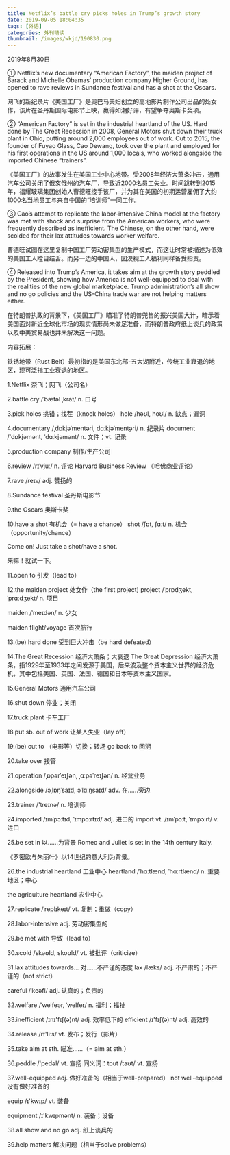 ```yaml
---
title: Netflix’s battle cry picks holes in Trump’s growth story
date: 2019-09-05 18:04:35
tags: [外语]
categories: 外刊精读
thumbnail: /images/wkjd/190830.png
---
```


<div class="notification is-success is-size-6">
2019年8月30日
</div>

① Netflix’s new documentary “American Factory”, the maiden project of Barack and Michelle Obamas’ production company Higher Ground, has opened to rave reviews in Sundance festival and has a shot at the Oscars.

网飞的新纪录片《美国工厂》是奥巴马夫妇创立的高地影片制作公司出品的处女作，该片在圣丹斯国际电影节上映，赢得如潮好评，有望争夺奥斯卡奖项。

② “American Factory” is set in the industrial heartland of the US. Hard done by The Great Recession in 2008, General Motors shut down their truck plant in Ohio, putting around 2,000 employees out of work. Cut to 2015, the founder of Fuyao Glass, Cao Dewang, took over the plant and employed for his first operations in the US around 1,000 locals, who worked alongside the imported Chinese “trainers”.

《美国工厂》的故事发生在美国工业中心地带。受2008年经济大萧条冲击，通用汽车公司关闭了俄亥俄州的汽车厂，导致近2000名员工失业。时间跳转到2015年，福耀玻璃集团创始人曹德旺接手该厂，并为其在美国的初期运营雇佣了大约1000名当地员工与来自中国的“培训师”一同工作。

③ Cao’s attempt to replicate the labor-intensive China model at the factory was met with shock and surprise from the American workers, who were frequently described as inefficient. The Chinese, on the other hand, were scolded for their lax attitudes towards worker welfare.

曹德旺试图在这里复制中国工厂劳动密集型的生产模式，而这让时常被描述为低效的美国工人瞠目结舌。而另一边的中国人，因漠视工人福利同样备受指责。

④ Released into Trump’s America, it takes aim at the growth story peddled by the President, showing how America is not well-equipped to deal with the realities of the new global marketplace. Trump administration’s all show and no go policies and the US-China trade war are not helping matters either.

在特朗普执政的背景下，《美国工厂》瞄准了特朗普兜售的振兴美国大计，暗示着美国面对新近全球化市场的现实情形尚未做足准备，而特朗普政府纸上谈兵的政策以及中美贸易战也并未解决这一问题。

内容拓展：

铁锈地带（Rust Belt）最初指的是美国东北部-五大湖附近，传统工业衰退的地区，现可泛指工业衰退的地区。

 <!--more-->

 1.Netflix   奈飞；网飞（公司名）

 2.battle cry  /ˈbætəl ˌkraɪ/  n. 口号

 3.pick holes   挑错；找茬（knock holes） hole /həʊl, hoʊl/ n. 缺点；漏洞

 4.documentary  /ˌdɒkjəˈmentəri, dɑːkjəˈment̬əri/  n. 纪录片 document /'dɒkjəmənt, ˈdɑːkjəmənt/ n. 文件；vt. 记录

 

 5.production company   制作/生产公司

 6.review  /rɪˈvjuː/  n. 评论 Harvard Business Review 《哈佛商业评论》

 7.rave  /reɪv/  adj. 赞扬的

 8.Sundance festival   圣丹斯电影节

 9.the Oscars   奥斯卡奖

 10.have a shot   有机会（= have a chance） shot /ʃɒt, ʃɑːt/ n. 机会（opportunity/chance）

Come on! Just take a shot/have a shot. 

来嘛！就试一下。

 11.open to  引发（lead to）

 12.the maiden project  处女作（the first project) project /ˈprɒdʒekt, ˈprɑːdʒekt/ n. 项目

maiden /ˈmeɪdən/ n. 少女

maiden flight/voyage 首次航行

 13.(be) hard done   受到巨大冲击（be hard defeated）

 14.The Great Recession   经济大萧条；大衰退 The Great Depression 经济大萧条，指1929年至1933年之间发源于美国，后来波及整个资本主义世界的经济危机，其中包括美国、英国、法国、德国和日本等资本主义国家。

 15.General Motors   通用汽车公司

 16.shut down   停业；关闭

 17.truck plant   卡车工厂

 18.put sb. out of work   让某人失业（lay off）

 19.(be) cut to   （电影等）切换；转场 go back to 回溯

 20.take over   接管

 21.operation  /ˌɒpərˈeɪʃən, ˌɑːpəˈreɪʃən/ n. 经营业务

 22.alongside  /əˌlɒŋˈsaɪd, əˈlɑːŋsaɪd/  adv. 在……旁边

 23.trainer  /'treɪnə/  n. 培训师

 24.imported  /ɪmˈpɔːtɪd, ˈɪmpɔːrtɪd/  adj. 进口的 import vt. /ɪmˈpɔːt, ˈɪmpɔːrt/ v. 进口

 25.be set in  以……为背景 Romeo and Juliet is set in the 14th century Italy.

《罗密欧与朱丽叶》以14世纪的意大利为背景。

 26.the industrial heartland   工业中心 heartland /ˈhɑːtlænd, ˈhɑːrtlænd/ n. 重要地区；中心

the agriculture heartland 农业中心 

 27.replicate  /ˈreplɪkeɪt/  vt. 复制；重做（copy）

 28.labor-intensive   adj. 劳动密集型的

 29.be met with   导致（lead to）

 30.scold /skəʊld, skoʊld/  vt. 被批评（criticize）

 31.lax attitudes towards...  对……不严谨的态度 lax /læks/ adj. 不严肃的；不严谨的（not strict） 

careful /ˈkeəfl/ adj. 认真的；负责的

 32.welfare  /ˈwelfeər, ˈwelfer/  n. 福利；福祉

 33.inefficient  /ɪnɪ'fɪʃ(ə)nt/  adj. 效率低下的 efficient /ɪ'fɪʃ(ə)nt/ adj. 高效的

 34.release  /rɪ'liːs/  vt. 发布；发行（影片）

 35.take aim at sth.   瞄准……（= aim at sth.）

 36.peddle  /'pedəl/  vt. 宣扬 同义词：tout /taʊt/ vt. 宣扬

 

 37.well-equipped   adj. 做好准备的（相当于well-prepared） not well-equipped 没有做好准备的

equip /ɪ'kwɪp/ vt. 装备

equipment /ɪ'kwɪpmənt/ n. 装备；设备

 38.all show and no go   adj. 纸上谈兵的

 39.help matters   解决问题（相当于solve problems）


